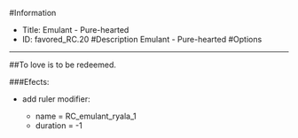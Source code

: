 #Information
 - Title: Emulant - Pure-hearted
 - ID: favored_RC.20
#Description
Emulant - Pure-hearted
#Options

___
##To love is to be redeemed.

###Efects:<ul><li>add ruler modifier:</li><ul><li>name = RC_emulant_ryala_1</li><li>duration = -1</li></ul></ul>
